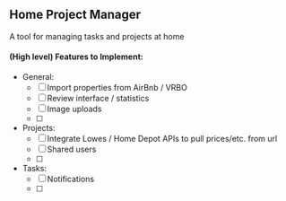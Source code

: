 Home Project Manager
---

A tool for managing tasks and projects at home

#### (High level) Features to Implement:
* General:
    - [ ] Import properties from AirBnb / VRBO
    - [ ] Review interface / statistics
    - [ ] Image uploads
    - [ ]
* Projects:
    - [ ] Integrate Lowes / Home Depot APIs to pull prices/etc. from url
    - [ ] Shared users
    - [ ] 
* Tasks:
    - [ ] Notifications
    - [ ]